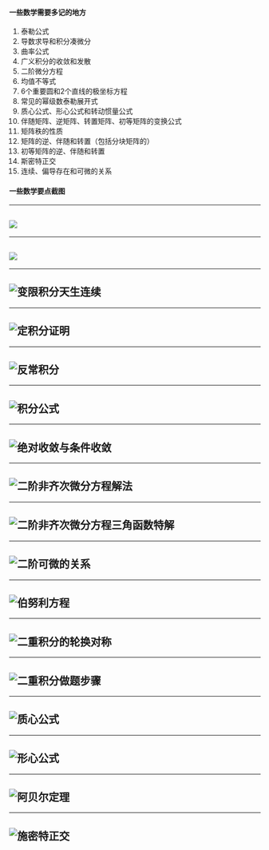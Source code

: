 #### 一些数学需要多记的地方

1.   泰勒公式
2.   导数求导和积分凑微分
3.   曲率公式
4.   广义积分的收敛和发散
5.   二阶微分方程
6.   均值不等式
7.   6个重要圆和2个直线的极坐标方程
8.   常见的幂级数泰勒展开式
9.   质心公式、形心公式和转动惯量公式
10.  伴随矩阵、逆矩阵、转置矩阵、初等矩阵的变换公式
11.  矩阵秩的性质
12.  矩阵的逆、伴随和转置（包括分块矩阵的）
13.  初等矩阵的逆、伴随和转置
14.  斯密特正交
15.  连续、偏导存在和可微的关系

#### 一些数学要点截图

---
![](img/1.png)
---

---
![](img/2.png)
---

---
![变限积分天生连续](img/3.png)
---

---
![定积分证明](img/4.png)
---

---
![反常积分](img/5.png)
---

---
![积分公式](img/6.png)
---

---
![绝对收敛与条件收敛](img/8.png)
---

---
![二阶非齐次微分方程解法](img/9.png)
---

---
![二阶非齐次微分方程三角函数特解](img/10.png)
-----

---
![二阶可微的关系](img/11.png)
-----

---
![伯努利方程](img/12.png)
-----

---
![二重积分的轮换对称](img/13.png)
-----

---
![二重积分做题步骤](img/15.png)
-----

---
![质心公式](img/16.png)
-----

---
![形心公式](img/17.png)
-----

---
![阿贝尔定理](img/20.png)
-----

---
![施密特正交](img/30.png)
-----
